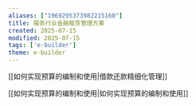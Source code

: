 ```yaml
---
aliases: ["1969295373982215160"]
title: 服务行业金融租赁管理方案
created: 2025-07-15
modified: 2025-07-15
tags: ['e-builder']
theme: e-builder
---
```


[[如何实现预算的编制和使用|借款还款精细化管理]]

[[如何实现预算的编制和使用|如何实现预算的编制和使用]]